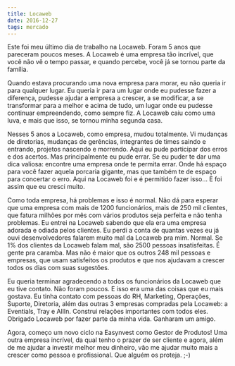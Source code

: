 ```yaml
---
title: Locaweb
date: 2016-12-27
tags: mercado
---
```


Este foi meu último dia de trabalho na Locaweb. Foram 5 anos que pareceram poucos meses. A Locaweb é uma empresa tão incrível, que você não vê o tempo passar, e quando percebe, você já se tornou parte da família.

Quando estava procurando uma nova empresa para morar, eu não queria ir para qualquer lugar. Eu queria ir para um lugar onde eu pudesse fazer a diferença, pudesse ajudar a empresa a crescer, a se modificar, a se transformar para a melhor e acima de tudo, um lugar onde eu pudesse continuar empreendendo, como sempre fiz. A Locaweb caiu como uma luva, e mais que isso, se tornou minha segunda casa.

Nesses 5 anos a Locaweb, como empresa, mudou totalmente. Vi mudanças de diretorias, mudanças de gerências, integrantes de times saindo e entrando, projetos nascendo e morrendo. Aqui eu pude participar dos erros e dos acertos. Mas principalmente eu pude errar. Se eu puder te dar uma dica valiosa: encontre uma empresa onde te permita errar. Onde há espaço para você fazer aquela porcaria gigante, mas que também te de espaço para concertar o erro. Aqui na Locaweb foi e é permitido fazer isso… E foi assim que eu cresci muito.

Como toda empresa, há problemas e isso é normal. Não dá para esperar que uma empresa com mais de 1200 funcionários, mais de 250 mil clientes, que fatura milhões por mês com vários produtos seja perfeita e não tenha problemas. Eu entrei na Locaweb sabendo que ela era uma empresa adorada e odiada pelos clientes. Eu perdi a conta de quantas vezes eu já ouvi desenvolvedores falarem muito mal da Locaweb pra mim. Normal. Se 1% dos clientes da Locaweb falam mal, são 2500 pessoas insatisfeitas. É gente pra caramba. Mas não é maior que os outros 248 mil pessoas e empresas, que usam satisfeitos os produtos e que nos ajudavam a crescer todos os dias com suas sugestões.

Eu queria terminar agradecendo a todos os funcionários da Locaweb que eu tive contato. Não foram poucos. E isso era uma das coisas que eu mais gostava. Eu tinha contato com pessoas do RH, Marketing, Operações, Suporte, Diretoria, além das outras 3 empresas compradas pela Locaweb: a Eventials, Tray e AllIn. Construi relações importantes com todos eles.
Obrigado Locaweb por fazer parte da minha vida. Ganharam um amigo.

Agora, começo um novo ciclo na Easynvest como Gestor de Produtos! Uma outra empresa incrível, da qual tenho o prazer de ser cliente e agora, além de me ajudar a investir melhor meu dinheiro, vão me ajudar muito mais a crescer como pessoa e profissional. Que alguém os proteja. ;-)